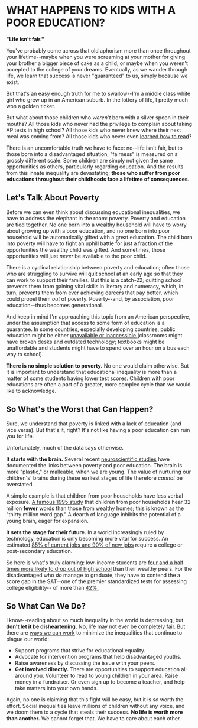 # **WHAT HAPPENS TO KIDS WITH A POOR EDUCATION?**
**"Life isn't fair."**

You've probably come across that old aphorism more than once throughout your lifetime--maybe when you were screaming at your mother for giving your brother a bigger piece of cake as a child, or maybe when you weren't accepted to the college of your dreams. Eventually, as we wander through life, we learn that success is never "guaranteed" to us, simply because we exist.

But that's an easy enough truth for me to swallow--I'm a middle class white girl who grew up in an American suburb. In the lottery of life, I pretty much won a golden ticket.

But what about those children who _weren't_ born with a silver spoon in their mouths? All those kids who never had the privilege to complain about taking AP tests in high school? All those kids who never knew where their next meal was coming from? All those kids who never even [learned how to read](http://www.huffingtonpost.com/2013/09/06/illiteracy-rate_n_3880355.html)?

There is an uncomfortable truth we have to face: no--life isn't fair, but to those born into a disadvantaged situation, "fairness" is measured on a grossly different scale. Some children are simply not given the same opportunities as others, particularly regarding education. And the results from this innate inequality are devastating; **those who suffer from poor educations throughout their childhoods face a lifetime of consequences.**

## Let's Talk About Poverty
Before we can even think about discussing educational inequalities, we have to address the elephant in the room: poverty. Poverty and education are tied together. No one born into a wealthy household will have to worry about growing up with a poor education, and no one born into poor household will be automatically gifted with a great education. The child born into poverty will have to fight an uphill battle for just a fraction of the opportunities the wealthy child was gifted. And sometimes, those opportunities will just _never_ be available to the poor child.

There is a cyclical relationship between poverty and education; often those who are struggling to survive will quit school at an early age so that they can work to support their families. But this is a catch-22; quitting school prevents them from gaining vital skills in literary and numeracy, which, in turn, prevents them from ever achieving careers that pay better, which could propel them _out_ of poverty. Poverty--and, by association, poor education--thus becomes generational.

And keep in mind I'm approaching this topic from an American perspective, under the assumption that access to some form of education is a guarantee. In some countries, especially developing countries, public education might be either [unavailable or inaccessible ](https://www.childfund.org/about-us/education/)(classrooms might have broken desks and outdated technology; textbooks might be unaffordable and students might have to spend over an hour on a bus each way to school).

**There is no simple solution to poverty.** No one would claim otherwise. But it is important to understand that educational inequality is more than a matter of some students having lower test scores. Children with poor educations are often a part of a greater, more complex cycle than we would like to acknowledge.

## So What's the Worst that Can Happen?
Sure, we understand that poverty is linked with a lack of education (and vice versa). But that's it, right? It's not like having a poor education can ruin you for life.

Unfortunately, much of the data says otherwise.

**It starts with the brain.** Several recent [neuroscientific studies](http://www.scilearn.com/blog/ten-facts-about-how-poverty-impacts-education) have documented the links between poverty and poor education. The brain is more "plastic," or malleable, when we are young. The value of nurturing our children's' brains during these earliest stages of life therefore _cannot_ be overstated.

A simple example is that children from poor households have less verbal exposure. [A famous 1995 study](http://literacy.rice.edu/thirty-million-word-gapshows) that children from poor households hear 32 million __fewer__ words than those from wealthy homes; this is known as the "thirty million word gap." A dearth of language inhibits the potential of a young brain, eager for expansion.

**It sets the stage for their future.**
In a world increasingly ruled by technology, education is only becoming more vital for success. An estimated [85% of current jobs and 90% of new jobs](https://www.dosomething.org/us/facts/11-facts-about-education-america) require a college or post-secondary education.

So here is what's truly alarming: low-income students are [four and a half times more likely to drop out of high school](http://www.scilearn.com/blog/ten-facts-about-how-poverty-impacts-education) than their wealthy peers. For the disadvantaged who _do_ manage to graduate, they have to contend the a score gap in the SAT--one of the premier standardized tests for assessing college eligibility-- of more than [42%.](http://www.scilearn.com/blog/ten-facts-about-how-poverty-impacts-education)

## So What Can We Do?
I know--reading about so much inequality in the world is depressing, but **don't let it be disheartening.** No, life may not ever be completely fair. But there are [ways we can work](https://www.ncbi.nlm.nih.gov/pmc/articles/PMC2528798/) to minimize the inequalities that continue to plague our world:

* Support programs that strive for educational equality.
* Advocate for intervention programs that help disadvantaged youths.
* Raise awareness by discussing the issue with your peers.
* **Get involved directly.** There are opportunities to support education all around you. Volunteer to read to young children in your area. Raise money in a fundraiser. Or even sign up to become a teacher, and help take matters into your own hands.

Again, no one is claiming that this fight will be easy, but it is _so_ worth the effort. Social inequalities leave millions of children without any voice, and we doom them to a cycle that steals their success. **No life is worth more than another.** We cannot forget that. We have to care about each other.
